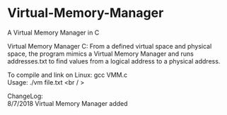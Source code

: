 # Virtual-Memory-Manager
A Virtual Memory Manager in C

Virtual Memory Manager C: From a defined virtual space and physical space, the program mimics a Virtual Memory Manager and runs addresses.txt to find values from a logical address to a physical address. <br />

To compile and link on Linux: gcc VMM.c <br />
Usage: ./vm file.txt <br / >

ChangeLog: <br />
8/7/2018 Virtual Memory Manager added
